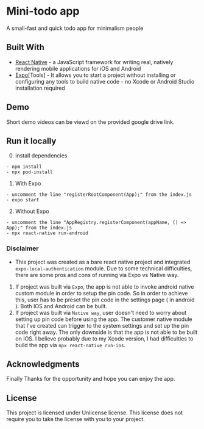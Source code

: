 # Mini-todo app

A small-fast and quick todo app for minimalism people

## Built With

- [React Native](https://facebook.github.io/react-native/) - a JavaScript framework for writing real, natively rendering mobile applications for iOS and Android
- [Expo](https://expo.io/)[Tools] - It allows you to start a project without installing or configuring any tools to build native code - no Xcode or Android Studio installation required

## Demo

Short demo videos can be viewd on the provided google drive link.

## Run it locally

0. install dependencies

```
- npm install
- npx pod-install
```

1. With Expo

```
- uncomment the line "registerRootComponent(App);" from the index.js
- expo start
```

2. Without Expo

```
- uncomment the line "AppRegistry.registerComponent(appName, () => App);" from the index.js
- npx react-native run-android
```

### Disclaimer

- This project was created as a bare react native project and integrated `expo-local-authentication` module. Due to some technical difficulties, there are some pros and cons of running via Expo vs Native way.

1. If project was built via `Expo`, the app is not able to invoke android native custom module in order to setup the pin code. So in order to achieve this, user has to be preset the pin code in the settings page ( in android ). Both IOS and Android can be built.
2. If project was built via `Native way`, user doesn't need to worry about setting up pin code before using the app. The customer native module that I've created can trigger to the system settings and set up the pin code right away. The only downside is that the app is not able to be built on IOS. I believe probably due to my Xcode version, I had difficulties to build the app via `npx react-native run-ios`.

## Acknowledgments

Finally Thanks for the opportunity and hope you can enjoy the app.

## License

This project is licensed under Unlicense license. This license does not require you to take the license with you to your project.
